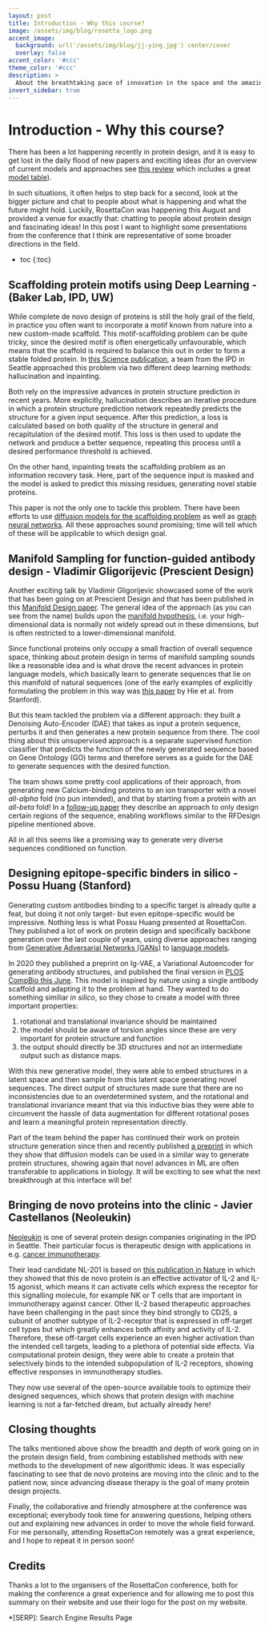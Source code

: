 ```yaml
---
layout: post
title: Introduction - Why this course?
image: /assets/img/blog/rosetta_logo.png
accent_image: 
  background: url('/assets/img/blog/jj-ying.jpg') center/cover
  overlay: false
accent_color: '#ccc'
theme_color: '#ccc'
description: >
  About the breathtaking pace of innovation in the space and the amazing community that drives it
invert_sidebar: true
---
```


# Introduction - Why this course?

There has been a lot happening recently in protein design, and it is easy to get lost in the daily flood of new papers and exciting ideas (for an overview of current models and approaches see [this review](https://www.biorxiv.org/content/10.1101/2022.08.31.505981v1) which includes a great [model table](https://github.com/hefeda/design_tools)). 

In such situations, it often helps to step back for a second, look at the bigger picture and chat to people about what is happening and what the future might hold. Luckily, RosettaCon was happening this August and provided a venue for exactly that: chatting to people about protein design and fascinating ideas! In this post I want to highlight some presentations from the conference that I think are representative of some broader directions in the field.
* toc
{:toc}


## Scaffolding protein motifs using Deep Learning - (Baker Lab, IPD, UW)

While complete de novo design of proteins is still the holy grail of the field, in practice you often want to incorporate a motif known from nature into a new custom-made scaffold. This motif-scaffolding problem can be quite tricky, since the desired motif is often energetically unfavourable, which means that the scaffold is required to balance this out in order to form a stable folded protein. In [this Science publication](https://www.science.org/doi/10.1126/science.abn2100), a team from the IPD in Seattle approached this problem via two different deep learning methods: hallucination and inpainting.

Both rely on the impressive advances in protein structure prediction in recent years. More explicitly, hallucination describes an iterative procedure in which a protein structure prediction network repeatedly predicts the structure for a given input sequence. After this prediction, a loss is calculated based on both quality of the structure in general and recapitulation of the desired motif. This loss is then used to update the network and produce a better sequence, repeating this process until a desired performance threshold is achieved.

On the other hand, inpainting treats the scaffolding problem as an information recovery task. Here, part of the sequence input is masked and the model is asked to predict this missing residues, generating novel stable proteins.

This paper is not the only one to tackle this problem. There have been efforts to use [diffusion models for the scaffolding problem](https://arxiv.org/abs/2206.04119) as well as [graph neural networks](https://openreview.net/forum?id=ZTsoE8G3GG). All these approaches sound promising; time will tell which of these will be applicable to which design goal.
## Manifold Sampling for function-guided antibody design - Vladimir Gligorijevic (Prescient Design)

Another exciting talk by Vladimir Gligorijevic showcased some of the work that has been going on at Prescient Design and that has been published in this [Manifold Design paper](https://www.biorxiv.org/content/10.1101/2021.12.22.473759v1.full). The general idea of the approach (as you can see from the name) builds upon the [manifold hypothesis](https://www.lcayton.com/resexam.pdf), i.e. your high-dimensional data is normally not widely spread out in these dimensions, but is often restricted to a lower-dimensional manifold. 

Since functional proteins only occupy a small fraction of overall sequence space, thinking about protein design in terms of manifold sampling sounds like a reasonable idea and is what drove the recent advances in protein language models, which basically learn to generate sequences that lie on this manifold of natural sequences (one of the early examples of explicitly formulating the problem in this way was [this paper](https://www.biorxiv.org/content/10.1101/2022.04.10.487811v1.full) by Hie et al. from Stanford).

But this team tackled the problem via a different approach: they built a Denoising Auto-Encoder (DAE) that takes as input a protein sequence, perturbs it and then generates a new protein sequence from there. The cool thing about this unsupervised approach is a separate supervised function classifier that predicts the function of the newly generated sequence based on Gene Ontology (GO) terms and therefore serves as a guide for the DAE to generate sequences with the desired function.

The team shows some pretty cool applications of their approach, from generating new Calcium-binding proteins to an ion transporter with a novel *all-alpha* fold (no pun intended), and that by starting from a protein with an *all-beta* fold! In a [follow-up paper](https://arxiv.org/abs/2205.04259) they describe an approach to only design certain regions of the sequence, enabling workflows similar to the RFDesign pipeline mentioned above.

All in all this seems like a promising way to generate very diverse sequences conditioned on function.
## Designing epitope-specific binders in silico - Possu Huang (Stanford)

Generating custom antibodies binding to a specific target is already quite a feat, but doing it not only target- but even epitope-specific would be impressive. Nothing less is what Possu Huang presented at RosettaCon. They published a lot of work on protein design and specifically backbone generation over the last couple of years, using diverse approaches ranging from [Generative Adversarial Networks (GANs)](https://openreview.net/forum?id=SJxnVL8YOV) to [language models](http://www.proteindesign.org/uploads/1/2/1/9/121933886/2020_madani_neurips.pdf).

In 2020 they published a preprint on Ig-VAE, a Variational Autoencoder for generating antibody structures, and published the final version in [PLOS CompBio this June](https://journals.plos.org/ploscompbiol/article?id=10.1371/journal.pcbi.1010271). 
This model is inspired by nature using a single antibody scaffold and adapting it to the problem at hand. They wanted to do something similiar *in silico*, so they chose to create a model with three important properties:

1. rotational and translational invariance should be maintained
2. the model should be aware of torsion angles since these are very important for protein structure and function
3. the output should directly be 3D structures and not an intermediate output such as distance maps.

With this new generative model, they were able to embed structures in a latent space and then sample from this latent space generating novel sequences. The direct output of structures made sure that there are no inconsistencies due to an overdetermined system, and the rotational and translational invariance meant that via this inductive bias they were able to circumvent the hassle of data augmentation for different rotational poses and learn a meaningful protein representation directly. 

Part of the team behind the paper has continued their work on protein structure generation since then and recently published [a preprint](https://arxiv.org/abs/2205.15019) in which they show that diffusion models can be used in a similar way to generate protein structures, showing again that novel advances in ML are often transferable to applications in biology. It will be exciting to see what the next breakthrough at this interface will be!

## Bringing de novo proteins into the clinic - Javier Castellanos (Neoleukin)

[Neoleukin](https://www.neoleukin.com/) is one of several protein design companies originating in the IPD in Seattle. Their particular focus is therapeutic design with applications in e.g. [cancer immunotherapy](https://www.sciencedirect.com/science/article/pii/S1367593120300181?via%3Dihub).

Their lead candidate NL-201 is based on [this publication in Nature](https://eorder.sheridan.com/3_0/app/orders/8675/article.php) in which they showed that this de novo protein is an effective activator of IL-2 and IL-15 agonist, which means it can activate cells which express the receptor for this signalling molecule, for example NK or T cells that are important in immunotherapy against cancer. Other IL-2 based therapeutic approaches have been challenging in the past since they bind strongly to CD25, a subunit of another subtype of IL-2-receptor that is expressed in off-target cell types but which greatly enhances both affinity and activity of IL-2. Therefore, these off-target cells experience an even higher activation than the intended cell targets, leading to a plethora of potential side effects. Via computational protein design, they were able to create a protein that selectively binds to the intended subpopulation of IL-2 receptors, showing effective responses in immunotherapy studies.

They now use several of the open-source available tools to optimize their designed sequences, which shows that protein design with machine learning is not a far-fetched dream, but actually already here!

## Closing thoughts

The talks mentioned above show the breadth and depth of work going on in the protein design field, from combining established methods with new methods to the development of new algorithmic ideas. It was especially fascinating to see that de novo proteins are moving into the clinic and to the patient now, since advancing disease therapy is the goal of many protein design projects.

Finally, the collaborative and friendly atmosphere at the conference was exceptional; everybody took time for answering questions, helping others out and explaining new advances in order to move the whole field forward. For me personally, attending RosettaCon remotely was a great experience, and I hope to repeat it in person soon!

## Credits

Thanks a lot to the organisers of the RosettaCon conference, both for making the conference a great experience and for allowing me to post this summary on their website and use their logo for the post on my website.

*[SERP]: Search Engine Results Page

